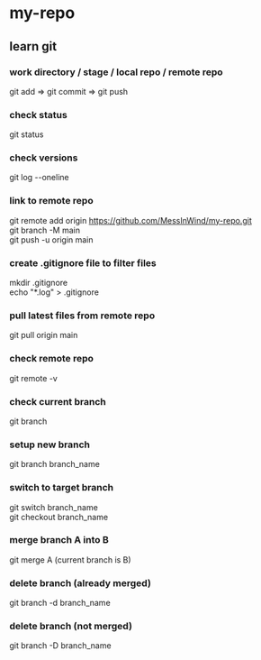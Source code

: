 # my-repo

## learn git

### work directory / stage / local repo / remote repo
git add => git commit => git push

### check status
git status

### check versions
git log --oneline

### link to remote repo
git remote add origin https://github.com/MessInWind/my-repo.git <br>
git branch -M main <br>
git push -u origin main

### create .gitignore file to filter files
mkdir .gitignore <br>
echo "*.log" > .gitignore

### pull latest files from remote repo
git pull origin main

### check remote repo
git remote -v

### check current branch
git branch

### setup new branch
git branch branch_name

### switch to target branch
git switch branch_name <br>
git checkout branch_name

### merge branch A into B
git merge A (current branch is B)

### delete branch (already merged)
git branch -d branch_name

### delete branch (not merged)
git branch -D branch_name